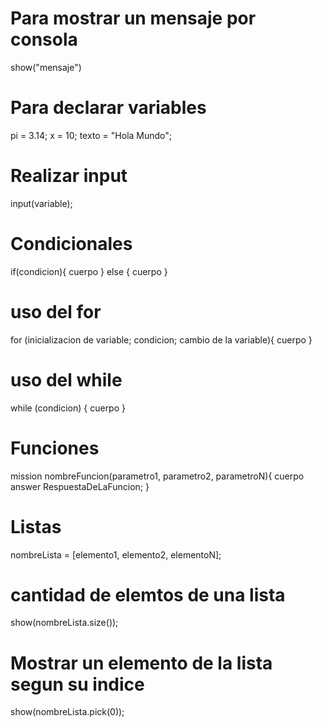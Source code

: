# Para mostrar un mensaje por consola
show("mensaje")

# Para declarar variables
pi = 3.14;
x = 10;
texto = "Hola Mundo";

# Realizar input
input(variable);

# Condicionales
if(condicion){
    cuerpo
} else {
    cuerpo 
}

# uso del for
for (inicializacion de variable; condicion; cambio de la variable){
    cuerpo
}

# uso del while
while (condicion) {
    cuerpo
}

# Funciones
mission nombreFuncion(parametro1, parametro2, parametroN){
    cuerpo
    answer RespuestaDeLaFuncion;
}

# Listas
nombreLista = [elemento1, elemento2, elementoN];

# cantidad de elemtos de una lista
show(nombreLista.size());

# Mostrar un elemento de la lista segun su indice
show(nombreLista.pick(0));